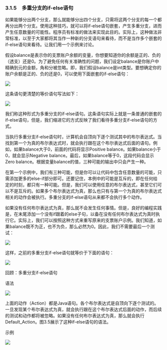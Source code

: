    

### 3.1.5　多重分支的if-else语句

如果能够分出两个分支，那么就能够分出四个分支，只需将这两个分支的每一个都再分出两个分支。使用这种技巧，就可以将if-else语句嵌套，产生多重分支，进而产生任意数量的可能性。程序员有标准的做法来实现此目的。实际上，这种做法非常标准，以至于大家都将其当作一种新的分支语句来看待，而不是当作多个嵌套的if-else语句来看待。让我们用一个示例来讨论。

假设balance是表示你的支票账户余额的变量，你想要知道你的余额是正的、负的（透支）还是0。为了避免任何有关准确性的问题，我们设定balance是你账户中精确到元的金额，角和分被忽略。即，我们假设balance是int类型。要想确定你的账户余额是正的、负的还是0，可以使用下面嵌套的if-else语句：

![](0-Assets/Epubook/程序员编程语言经典合集（计算机科学丛书5册套装），javapython编程语言含经典教材龙书《编译原理》%20(Bruce%20Eckel%20%20Alfred%20V.%20Aho%20%20Monica%20S.%20Lam%20etc.)%20(Z-Library)/images/image09835.jpeg)

这条语句更清楚的等价语句写法如下：

![](0-Assets/Epubook/程序员编程语言经典合集（计算机科学丛书5册套装），javapython编程语言含经典教材龙书《编译原理》%20(Bruce%20Eckel%20%20Alfred%20V.%20Aho%20%20Monica%20S.%20Lam%20etc.)%20(Z-Library)/images/image09836.jpeg)

我们称这种形式为多重分支的if-else语句。这条语句实际上就是一条普通的嵌套的if-else语句，但是，我们缩进它的方式反映了我们看待多重分支if-else语句的方式。

当执行多重分支if-else语句时，计算机会自顶向下逐个测试其中的布尔表达式。当找到第一个为真的布尔表达式时，就会执行跟在这个布尔表达式后面的语句。例如，如果balance大于0，前面的代码将显示Positive balance。如果balance小于0，就会显示Negative balance。最后，如果balance等于0，这段代码会显示Zero balance。根据变量balance的值，三种可能的输出中只会产生一种。

在第一个示例中，我们有三种可能，但是你可以让代码中包含任意数量的可能，只需添加更多的else-if部分即可。还要记住，本例中的可能是互斥的，即在任何给定的时刻，都只有一种可能。但是，我们可以使用任意的布尔表达式，甚至它们可以不是互斥的。如果多个布尔表达式为真，那么也只有与第一个为真的布尔表达式相关的动作会被执行。多重分支的if-else语句从来都不会执行多个动作。

如果没有任何布尔表达式为真，那么就不会发生任何事情。但是，良好的编程实践是，在末尾添加一个没有if跟着的else子句，以备在没有任何布尔表达式为真时执行它。实际上，我们可以按照这种方式来重写原来的支票账户示例。我们知道，如果balance既不为正，也不为负，那么必然为0。因此，我们不需要最后一个测试：

![](../Images/image09837.gif)

这样，之前的多重分支if-else语句就等价于下面的语句：

![](0-Assets/Epubook/程序员编程语言经典合集（计算机科学丛书5册套装），javapython编程语言含经典教材龙书《编译原理》%20(Bruce%20Eckel%20%20Alfred%20V.%20Aho%20%20Monica%20S.%20Lam%20etc.)%20(Z-Library)/images/image09838.jpeg)

回顾：多重分支if-else语句

语法

![](0-Assets/Epubook/程序员编程语言经典合集（计算机科学丛书5册套装），javapython编程语言含经典教材龙书《编译原理》%20(Bruce%20Eckel%20%20Alfred%20V.%20Aho%20%20Monica%20S.%20Lam%20etc.)%20(Z-Library)/images/image09839.jpeg)

上面的动作（Action）都是Java语句。各个布尔表达式是自顶向下逐个测试的。一旦发现某个布尔表达式为真，就会执行跟在这个布尔表达式后面的动作，而后续的测试和动作都将被忽略。如果没有任何布尔表达式为真，那么就会执行Default_Action。图3.5展示了这种if-else语句的语法。

示例

![](0-Assets/Epubook/程序员编程语言经典合集（计算机科学丛书5册套装），javapython编程语言含经典教材龙书《编译原理》%20(Bruce%20Eckel%20%20Alfred%20V.%20Aho%20%20Monica%20S.%20Lam%20etc.)%20(Z-Library)/images/image09840.jpeg)